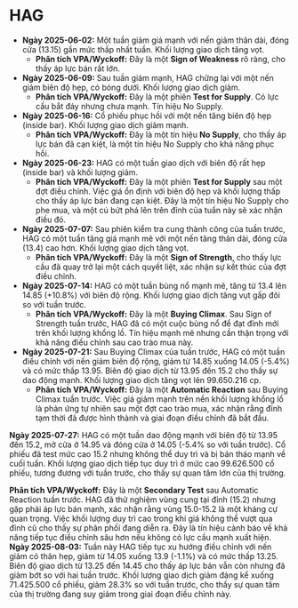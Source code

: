 # HAG

- **Ngày 2025-06-02:** Một tuần giảm giá mạnh với nến giảm thân dài, đóng cửa (13.15) gần mức thấp nhất tuần. Khối lượng giao dịch tăng vọt.
    - **Phân tích VPA/Wyckoff:** Đây là một **Sign of Weakness** rõ ràng, cho thấy áp lực bán rất lớn.
- **Ngày 2025-06-09:** Sau tuần giảm mạnh, HAG chững lại với một nến giảm biên độ hẹp, có bóng dưới. Khối lượng giao dịch giảm.
    - **Phân tích VPA/Wyckoff:** Đây là một phiên **Test for Supply**. Có lực cầu bắt đáy nhưng chưa mạnh. Tín hiệu No Supply.
- **Ngày 2025-06-16:** Cổ phiếu phục hồi với một nến tăng biên độ hẹp (inside bar). Khối lượng giao dịch giảm mạnh.
    - **Phân tích VPA/Wyckoff:** Đây là một tín hiệu **No Supply**, cho thấy áp lực bán đã cạn kiệt, là một tín hiệu No Supply cho khả năng phục hồi.
- **Ngày 2025-06-23:** HAG có một tuần giao dịch với biên độ rất hẹp (inside bar) và khối lượng giảm.
    - **Phân tích VPA/Wyckoff:** Đây là một phiên **Test for Supply** sau một đợt điều chỉnh. Việc giá ổn định với biên độ hẹp và khối lượng thấp cho thấy áp lực bán đang cạn kiệt. Đây là một tín hiệu No Supply cho phe mua, và một cú bứt phá lên trên đỉnh của tuần này sẽ xác nhận điều đó.
- **Ngày 2025-07-07:** Sau phiên kiểm tra cung thành công của tuần trước, HAG có một tuần tăng giá mạnh mẽ với một nến tăng thân dài, đóng cửa (13.4) cao hơn. Khối lượng giao dịch tăng vọt.
    - **Phân tích VPA/Wyckoff:** Đây là một **Sign of Strength**, cho thấy lực cầu đã quay trở lại một cách quyết liệt, xác nhận sự kết thúc của đợt điều chỉnh.
- **Ngày 2025-07-14:** HAG có một tuần bùng nổ mạnh mẽ, tăng từ 13.4 lên 14.85 (+10.8%) với biên độ rộng. Khối lượng giao dịch tăng vụt gấp đôi so với tuần trước.
    - **Phân tích VPA/Wyckoff:** Đây là một **Buying Climax**. Sau Sign of Strength tuần trước, HAG đã có một cuộc bùng nổ để đạt đỉnh mới trên khối lượng khổng lồ. Tín hiệu mạnh mẽ nhưng cần thận trọng với khả năng điều chỉnh sau cao trào mua này.
- **Ngày 2025-07-21:** Sau Buying Climax của tuần trước, HAG có một tuần điều chỉnh với nến giảm biên độ rộng, giảm từ 14.85 xuống 14.05 (-5.4%) và có mức thấp 13.95. Biên độ giao dịch từ 13.95 đến 15.2 cho thấy sự dao động mạnh. Khối lượng giao dịch tăng vọt lên 99.650.216 cp.
    - **Phân tích VPA/Wyckoff:** Đây là một **Automatic Reaction** sau Buying Climax tuần trước. Việc giá giảm mạnh trên nền khối lượng khổng lồ là phản ứng tự nhiên sau một đợt cao trào mua, xác nhận rằng đỉnh tạm thời đã được hình thành và giai đoạn điều chỉnh đã bắt đầu.

**Ngày 2025-07-27:** HAG có một tuần dao động mạnh với biên độ từ 13.95 đến 15.2, mở cửa ở 14.95 và đóng cửa ở 14.05 (-5.4% so với tuần trước). Cổ phiếu đã test mức cao 15.2 nhưng không thể duy trì và bị bán tháo mạnh về cuối tuần. Khối lượng giao dịch tiếp tục duy trì ở mức cao 99.626.500 cổ phiếu, tương đương với tuần trước, cho thấy sự quan tâm lớn của thị trường.

**Phân tích VPA/Wyckoff:** Đây là một **Secondary Test** sau Automatic Reaction tuần trước. HAG đã thử nghiệm vùng cung tại đỉnh (15.2) nhưng gặp phải áp lực bán mạnh, xác nhận rằng vùng 15.0-15.2 là một kháng cự quan trọng. Việc khối lượng duy trì cao trong khi giá không thể vượt qua đỉnh cũ cho thấy sự phân phối đang diễn ra. Đây là tín hiệu cảnh báo về khả năng tiếp tục điều chỉnh sâu hơn nếu không có lực cầu mạnh xuất hiện.
**Ngày 2025-08-03:** Tuần này HAG tiếp tục xu hướng điều chỉnh với nến giảm có thân hẹp, giảm từ 14.05 xuống 13.9 (-1.1%) và có mức thấp 13.25. Biên độ giao dịch từ 13.25 đến 14.45 cho thấy áp lực bán vẫn còn nhưng đã giảm bớt so với hai tuần trước. Khối lượng giao dịch giảm đáng kể xuống 71.425.500 cổ phiếu, giảm 28.3% so với tuần trước, cho thấy sự quan tâm của thị trường đang suy giảm trong giai đoạn điều chỉnh này.
